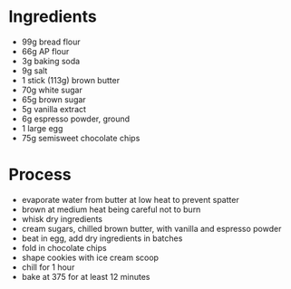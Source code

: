 # Ingredients

* 99g bread flour
* 66g AP flour
* 3g baking soda
* 9g salt
* 1 stick (113g) brown butter
* 70g white sugar
* 65g brown sugar
* 5g vanilla extract
* 6g espresso powder, ground
* 1 large egg
* 75g semisweet chocolate chips

# Process

* evaporate water from butter at low heat to prevent spatter
* brown at medium heat being careful not to burn
* whisk dry ingredients
* cream sugars, chilled brown butter, with vanilla and espresso powder
* beat in egg, add dry ingredients in batches
* fold in chocolate chips
* shape cookies with ice cream scoop
* chill for 1 hour
* bake at 375 for at least 12 minutes
